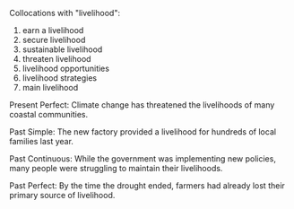 Collocations with "livelihood":

1. earn a livelihood
2. secure livelihood
3. sustainable livelihood
4. threaten livelihood
5. livelihood opportunities
6. livelihood strategies
7. main livelihood

Present Perfect: Climate change has threatened the livelihoods of many coastal communities.

Past Simple: The new factory provided a livelihood for hundreds of local families last year.

Past Continuous: While the government was implementing new policies, many people were struggling to maintain their livelihoods.

Past Perfect: By the time the drought ended, farmers had already lost their primary source of livelihood.
